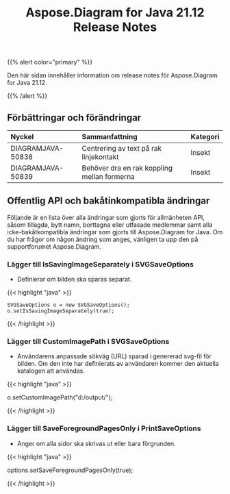 ﻿---
title: Aspose.Diagram for Java 21.12 Release Notes
type: docs
weight: 1
url: /sv/java/aspose-diagram-for-java-21-12-release-notes/
---
{{% alert color="primary" %}}

Den här sidan innehåller information om release notes för Aspose.Diagram for Java 21.12.

{{% /alert %}}
## **Förbättringar och förändringar**  ##

|**Nyckel**|**Sammanfattning**|**Kategori**|
|:- |:- |:- |
|DIAGRAMJAVA-50838|Centrering av text på rak linjekontakt|Insekt|
|DIAGRAMJAVA-50839|Behöver dra en rak koppling mellan formerna|Insekt|
## **Offentlig API och bakåtinkompatibla ändringar**
Följande är en lista över alla ändringar som gjorts för allmänheten API, såsom tillagda, bytt namn, borttagna eller utfasade medlemmar samt alla icke-bakåtkompatibla ändringar som gjorts till Aspose.Diagram for Java. Om du har frågor om någon ändring som anges, vänligen ta upp den på supportforumet Aspose.Diagram.


### **Lägger till IsSavingImageSeparately i SVGSaveOptions**
- Definierar om bilden ska sparas separat.

{{< highlight "java" >}}

    SVGSaveOptions o = new SVGSaveOptions();
    o.setIsSavingImageSeparately(true);

{{< /highlight >}}


### **Lägger till CustomImagePath i SVGSaveOptions**
- Användarens anpassade sökväg (URL) sparad i genererad svg-fil för bilden. Om den inte har definierats av användaren kommer den aktuella katalogen att användas.

{{< highlight "java" >}}

  o.setCustomImagePath("d:/output/");

{{< /highlight >}}

### **Lägger till SaveForegroundPagesOnly i PrintSaveOptions**
- Anger om alla sidor ska skrivas ut eller bara förgrunden.

{{< highlight "java" >}}

 options.setSaveForegroundPagesOnly(true);

{{< /highlight >}}



